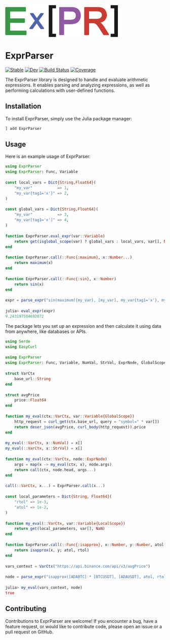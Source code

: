 <img src=docs/src/assets/readme_logo.png height=100 width=auto>

# ExprParser

[![Stable](https://img.shields.io/badge/docs-stable-blue.svg)](https://bhftbootcamp.github.io/ExprParser.jl/stable/)
[![Dev](https://img.shields.io/badge/docs-dev-blue.svg)](https://bhftbootcamp.github.io/ExprParser.jl/dev/)
[![Build Status](https://github.com/bhftbootcamp/ExprParser.jl/actions/workflows/CI.yml/badge.svg?branch=master)](https://github.com/bhftbootcamp/ExprParser.jl/actions/workflows/CI.yml?query=branch%3Amaster)
[![Coverage](https://codecov.io/gh/bhftbootcamp/ExprParser.jl/branch/master/graph/badge.svg)](https://codecov.io/gh/bhftbootcamp/ExprParser.jl)

The ExprParser library is designed to handle and evaluate arithmetic expressions. It enables parsing and analyzing expressions, as well as performing calculations with user-defined functions.

## Installation
To install ExprParser, simply use the Julia package manager:

```julia
] add ExprParser
```

## Usage

Here is an example usage of ExprParser:

```julia
using ExprParser
using ExprParser: Func, Variable

const local_vars = Dict{String,Float64}(
    "my_var"           => 1,
    "my_var{tag1='x'}" => 2,
)

const global_vars = Dict{String,Float64}(
    "my_var"           => 3,
    "my_var[tag1='x']" => 4,
)

function ExprParser.eval_expr(var::Variable)
    return get(isglobal_scope(var) ? global_vars : local_vars, var[], NaN)
end

function ExprParser.call(::Func{:maximum}, x::Number...)
    return maximum(x)
end

function ExprParser.call(::Func{:sin}, x::Number)
    return sin(x)
end

expr = parse_expr("sin(maximum({my_var}, [my_var], my_var{tag1='x'}, my_var[tag1='x'])) + 10");

julia> eval_expr(expr)
9.243197504692072
```

The package lets you set up an expression and then calculate it using data from anywhere, like databases or APIs.

```julia
using Serde
using EasyCurl

using ExprParser
using ExprParser: Func, Variable, NumVal, StrVal, ExprNode, GlobalScope, LocalScope

struct VarCtx
    base_url::String
end

struct avgPrice
    price::Float64
end

function my_eval(ctx::VarCtx, var::Variable{GlobalScope})
    http_request = curl_get(ctx.base_url, query = "symbol=" * var[])
    return deser_json(avgPrice, curl_body(http_request)).price
end

my_eval(::VarCtx, x::NumVal) = x[]
my_eval(::VarCtx, x::StrVal) = x[]

function my_eval(ctx::VarCtx, node::ExprNode)
    args = map(x -> my_eval(ctx, x), node.args)
    return call(ctx, node.head, args...)
end

call(::VarCtx, x...) = ExprParser.call(x...)

const local_parameters = Dict{String, Float64}(
    "rtol" => 1e-3,
    "atol" => 1e-2,
)

function my_eval(::VarCtx, var::Variable{LocalScope})
    return get(local_parameters, var[], NaN)
end

function ExprParser.call(::Func{:isapprox}, x::Number, y::Number, atol::Number, rtol::Number)
    return isapprox(x, y; atol, rtol)
end

vars_context = VarCtx("https://api.binance.com/api/v3/avgPrice")

node = parse_expr("isapprox([ADABTC] * [BTCUSDT], [ADAUSDT], atol, rtol)")

julia> my_eval(vars_context, node)
true
```

## Contributing
Contributions to ExprParser are welcome! If you encounter a bug, have a feature request, or would like to contribute code, please open an issue or a pull request on GitHub.
